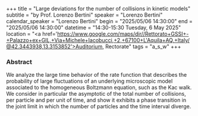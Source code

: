 +++
title = "Large deviations for the number of collisions in kinetic models"
subtitle = "by Prof. Lorenzo Bertini"
speaker = "Lorenzo Bertini"
calendar_speaker = "Lorenzo Bertini"
begin = "2025/05/06  14:30:00"
end = "2025/05/06  14:30:00"
datetime = "14:30-15:30 Tuesday, 6 May 2025"
location = "<a href='https://www.google.com/maps/dir//Rettorato+GSSI+-+Palazzo+ex+GIL,+Via+Michele+Iacobucci,+2,+67100+L'Aquila+AQ,+Italy/@42.3443938,13.3153852'>Auditorium, Rectorate</a>"
tags = "a_s_w"
+++

### Abstract
We analyze the large time behavior of the rate function that describes the probability of large fluctuations of an underlying microscopic model associated to the homogeneous Boltzmann equation, such as the Kac walk. We consider in particular the asymptotic of the total number of collisions, per particle and per unit of time, and show it exhibits a phase transition in the joint limit in which the number of particles and the time interval diverge.
